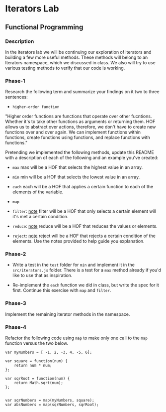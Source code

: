 # Iterators Lab
## Functional Programming


### Description

In the iterators lab we will be continuing our exploration of iterators and building a few more useful methods. These methods will belong to an Iterators namespace, which we discussed in class. We also will try to use various testing methods to verify that our code is working. 


### Phase-1

Research the following term and summarize your findings on it two to three sentences:

* `higher-order function`

"Higher order functions are functions that operate over other fucntions. Whether it's to take other functions as arguments or returning them.  HOF allows us to abstract over actions, therefore, we don't have to create new functions over and over again.  We can implement functions within functions, create functions using functions, and replace functions with functions."


Pretending we implemented the following methods, update this README with a description of each of the following and an example you've created:


* `max`
	max will be a HOF that selects the highest value in an array.

* `min`
	min will be a HOF that selects the lowest value in an array.
* `each`
	each will be a HOF that applies a certain function to each of the elements of the variable. 
* `map`

* `filter`: [note](https://developer.mozilla.org/en-US/docs/Web/JavaScript/Reference/Global_Objects/Array/filter)
	filter will be a HOF that only selects a certain element will it's met a certain condition.

* `reduce`: [note](https://developer.mozilla.org/en-US/docs/Web/JavaScript/Reference/Global_Objects/Array/reduce)
	reduce will be a HOF that reduces the values or elements.

* `reject`: [note](http://underscorejs.org/#reject)
	reject will be a HOF that rejects a certain condition of the elements.
Use the notes provided to help guide you explanation.




### Phase-2 

* Write a test in the `test` folder for `min` and implement it in the `src/iterators.js` folder. There is a test for a `max` method already if you'd like to use that as inspiration. 

* Re-implement the `each` function we did in class, but write the spec for it first. Continue this exercise with `map` and `filter`.


### Phase-3

Implement the remaining iterator methods in the namespace.


### Phase-4

Refactor the following code using `map` to make only one call to the `map` function versus the two below.


```
var myNumbers = [ -1, 2, -3, 4, -5, 6];

var square = function(num) {
	return num * num;
};

var sqrRoot = function(num) {
	return Math.sqrt(num);
};


var sqrNumbers = map(myNumbers, square);
var absNumbers = map(sqrNumbers, sqrRoot);
```




